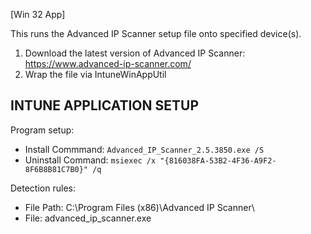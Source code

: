 [Win 32 App]

This runs the Advanced IP Scanner setup file onto specified device(s).  
1. Download the latest version of Advanced IP Scanner: https://www.advanced-ip-scanner.com/
2. Wrap the file via IntuneWinAppUtil

**INTUNE APPLICATION SETUP**
----------------------------
Program setup:
- Install Commmand: ```Advanced_IP_Scanner_2.5.3850.exe /S```
- Uninstall Command: ```msiexec /x "{816038FA-53B2-4F36-A9F2-8F6B8B81C7B0}" /q```

Detection rules:
- File Path: C:\Program Files (x86)\Advanced IP Scanner\
- File: advanced_ip_scanner.exe